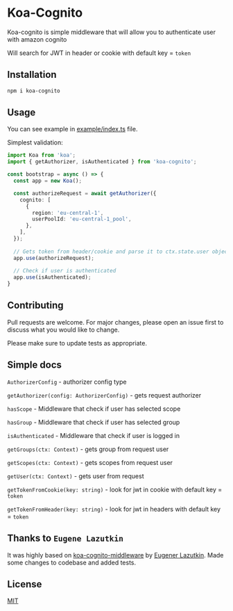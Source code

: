 # Koa-Cognito

Koa-cognito is simple middleware that will allow you to authenticate user with amazon cognito

Will search for JWT in header or cookie with default key = `token`

## Installation
```bash
npm i koa-cognito
```

## Usage
You can see example in [example/index.ts](https://github.com/Menbachi/koa-cognito/blob/main/example/index.ts) file.

Simplest validation:
```typescript
import Koa from 'koa';
import { getAuthorizer, isAuthenticated } from 'koa-cognito';

const bootstrap = async () => {
  const app = new Koa();

  const authorizeRequest = await getAuthorizer({
    cognito: [
      {
        region: 'eu-central-1',
        userPoolId: 'eu-central-1_pool',
      },
    ],
  });
  
  // Gets token from header/cookie and parse it to ctx.state.user object
  app.use(authorizeRequest);  
  
  // Check if user is authenticated
  app.use(isAuthenticated);  
}
```


## Contributing
Pull requests are welcome. For major changes, please open an issue first to discuss what you would like to change.

Please make sure to update tests as appropriate.

## Simple docs
`AuthorizerConfig` - authorizer config type

`getAuthorizer(config: AuthorizerConfig)` - gets request authorizer

`hasScope` - Middleware that check if user has selected scope

`hasGroup` - Middleware that check if user has selected group

`isAuthenticated` - Middleware that check if user is logged in 

`getGroups(ctx: Context)` - gets group from request user

`getScopes(ctx: Context)` - gets scopes from request user

`getUser(ctx: Context)` - gets user from request

`getTokenFromCookie(key: string)` - look for jwt in cookie with default key = `token`

`getTokenFromHeader(key: string)` - look for jwt in headers with default key = `token`

## Thanks to `Eugene Lazutkin`

It was highly based on [koa-cognito-middleware](https://github.com/uhop/koa-cognito-middleware) by [Eugener Lazutkin](https://github.com/uhop). Made some changes to codebase and added tests.

## License
[MIT](https://choosealicense.com/licenses/mit/)
